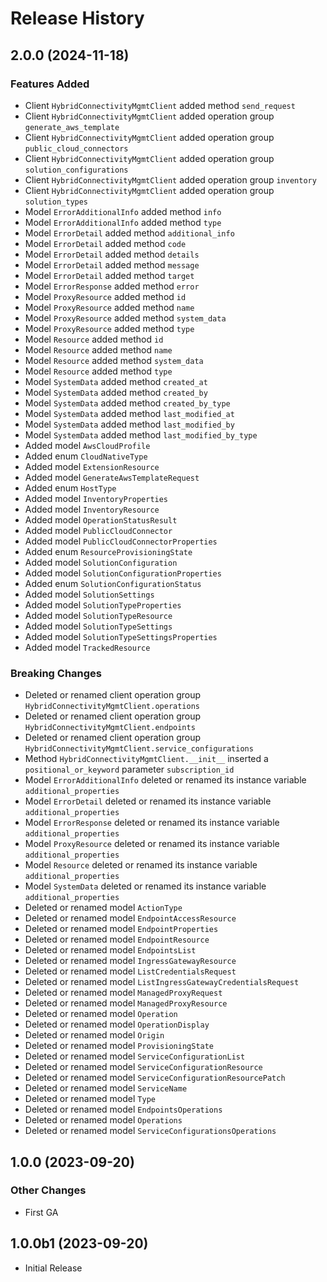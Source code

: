 # Release History

## 2.0.0 (2024-11-18)

### Features Added

  - Client `HybridConnectivityMgmtClient` added method `send_request`
  - Client `HybridConnectivityMgmtClient` added operation group `generate_aws_template`
  - Client `HybridConnectivityMgmtClient` added operation group `public_cloud_connectors`
  - Client `HybridConnectivityMgmtClient` added operation group `solution_configurations`
  - Client `HybridConnectivityMgmtClient` added operation group `inventory`
  - Client `HybridConnectivityMgmtClient` added operation group `solution_types`
  - Model `ErrorAdditionalInfo` added method `info`
  - Model `ErrorAdditionalInfo` added method `type`
  - Model `ErrorDetail` added method `additional_info`
  - Model `ErrorDetail` added method `code`
  - Model `ErrorDetail` added method `details`
  - Model `ErrorDetail` added method `message`
  - Model `ErrorDetail` added method `target`
  - Model `ErrorResponse` added method `error`
  - Model `ProxyResource` added method `id`
  - Model `ProxyResource` added method `name`
  - Model `ProxyResource` added method `system_data`
  - Model `ProxyResource` added method `type`
  - Model `Resource` added method `id`
  - Model `Resource` added method `name`
  - Model `Resource` added method `system_data`
  - Model `Resource` added method `type`
  - Model `SystemData` added method `created_at`
  - Model `SystemData` added method `created_by`
  - Model `SystemData` added method `created_by_type`
  - Model `SystemData` added method `last_modified_at`
  - Model `SystemData` added method `last_modified_by`
  - Model `SystemData` added method `last_modified_by_type`
  - Added model `AwsCloudProfile`
  - Added enum `CloudNativeType`
  - Added model `ExtensionResource`
  - Added model `GenerateAwsTemplateRequest`
  - Added enum `HostType`
  - Added model `InventoryProperties`
  - Added model `InventoryResource`
  - Added model `OperationStatusResult`
  - Added model `PublicCloudConnector`
  - Added model `PublicCloudConnectorProperties`
  - Added enum `ResourceProvisioningState`
  - Added model `SolutionConfiguration`
  - Added model `SolutionConfigurationProperties`
  - Added enum `SolutionConfigurationStatus`
  - Added model `SolutionSettings`
  - Added model `SolutionTypeProperties`
  - Added model `SolutionTypeResource`
  - Added model `SolutionTypeSettings`
  - Added model `SolutionTypeSettingsProperties`
  - Added model `TrackedResource`
    
### Breaking Changes

  - Deleted or renamed client operation group `HybridConnectivityMgmtClient.operations`
  - Deleted or renamed client operation group `HybridConnectivityMgmtClient.endpoints`
  - Deleted or renamed client operation group `HybridConnectivityMgmtClient.service_configurations`
  - Method `HybridConnectivityMgmtClient.__init__` inserted a `positional_or_keyword` parameter `subscription_id`
  - Model `ErrorAdditionalInfo` deleted or renamed its instance variable `additional_properties`
  - Model `ErrorDetail` deleted or renamed its instance variable `additional_properties`
  - Model `ErrorResponse` deleted or renamed its instance variable `additional_properties`
  - Model `ProxyResource` deleted or renamed its instance variable `additional_properties`
  - Model `Resource` deleted or renamed its instance variable `additional_properties`
  - Model `SystemData` deleted or renamed its instance variable `additional_properties`
  - Deleted or renamed model `ActionType`
  - Deleted or renamed model `EndpointAccessResource`
  - Deleted or renamed model `EndpointProperties`
  - Deleted or renamed model `EndpointResource`
  - Deleted or renamed model `EndpointsList`
  - Deleted or renamed model `IngressGatewayResource`
  - Deleted or renamed model `ListCredentialsRequest`
  - Deleted or renamed model `ListIngressGatewayCredentialsRequest`
  - Deleted or renamed model `ManagedProxyRequest`
  - Deleted or renamed model `ManagedProxyResource`
  - Deleted or renamed model `Operation`
  - Deleted or renamed model `OperationDisplay`
  - Deleted or renamed model `Origin`
  - Deleted or renamed model `ProvisioningState`
  - Deleted or renamed model `ServiceConfigurationList`
  - Deleted or renamed model `ServiceConfigurationResource`
  - Deleted or renamed model `ServiceConfigurationResourcePatch`
  - Deleted or renamed model `ServiceName`
  - Deleted or renamed model `Type`
  - Deleted or renamed model `EndpointsOperations`
  - Deleted or renamed model `Operations`
  - Deleted or renamed model `ServiceConfigurationsOperations`

## 1.0.0 (2023-09-20)

### Other Changes

  - First GA

## 1.0.0b1 (2023-09-20)

* Initial Release
